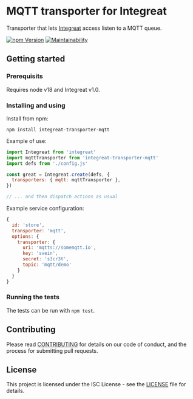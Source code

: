 # MQTT transporter for Integreat

Transporter that lets
[Integreat](https://github.com/integreat-io/integreat) access listen to a MQTT
queue.

[![npm Version](https://img.shields.io/npm/v/integreat-transporter-mqtt.svg)](https://www.npmjs.com/package/integreat-transporter-mqtt)
[![Maintainability](https://api.codeclimate.com/v1/badges/a99b1d48267edb699c49/maintainability)](https://codeclimate.com/github/integreat-io/integreat-transporter-mqtt/maintainability)

## Getting started

### Prerequisits

Requires node v18 and Integreat v1.0.

### Installing and using

Install from npm:

```
npm install integreat-transporter-mqtt
```

Example of use:

```javascript
import Integreat from 'integreat'
import mqttTransporter from 'integreat-transporter-mqtt'
import defs from './config.js'

const great = Integreat.create(defs, {
  transporters: { mqtt: mqttTransporter },
})

// ... and then dispatch actions as usual
```

Example service configuration:

```javascript
{
  id: 'store',
  transporter: 'mqtt',
  options: {
    transporter: {
      uri: 'mqtts://somemqtt.io',
      key: 'svein',
      secret: 's3cr3t',
      topic: 'mqtt/demo'
    }
  }
}
```

### Running the tests

The tests can be run with `npm test`.

## Contributing

Please read
[CONTRIBUTING](https://github.com/integreat-io/integreat-transporter-mqtt/blob/master/CONTRIBUTING.md)
for details on our code of conduct, and the process for submitting pull
requests.

## License

This project is licensed under the ISC License - see the
[LICENSE](https://github.com/integreat-io/integreat-transporter-mqtt/blob/master/LICENSE)
file for details.
